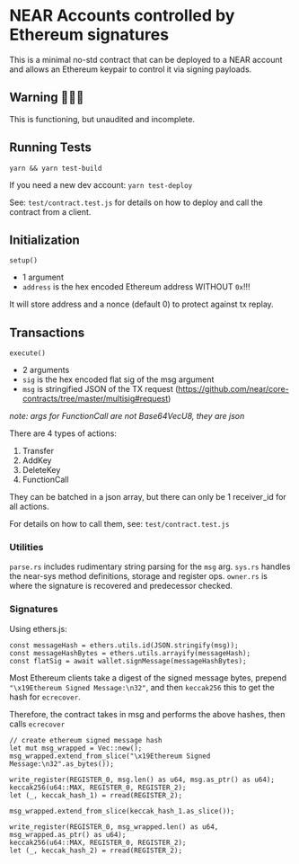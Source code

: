 # NEAR Accounts controlled by Ethereum signatures

This is a minimal no-std contract that can be deployed to a NEAR account and allows an Ethereum keypair to control it via signing payloads.

## Warning 🚨🚨🚨

This is functioning, but unaudited and incomplete.

## Running Tests

`yarn && yarn test-build`

If you need a new dev account: `yarn test-deploy`

See: `test/contract.test.js` for details on how to deploy and call the contract from a client.

## Initialization

`setup()`

- 1 argument
- `address` is the hex encoded Ethereum address WITHOUT `0x`!!!

It will store address and a nonce (default 0) to protect against tx replay.

## Transactions

`execute()`

- 2 arguments
- `sig` is the hex encoded flat sig of the msg argument
- `msg` is stringified JSON of the TX request (https://github.com/near/core-contracts/tree/master/multisig#request)

*note: args for FunctionCall are not Base64VecU8, they are json*

There are 4 types of actions:
1. Transfer
2. AddKey
3. DeleteKey
4. FunctionCall

They can be batched in a json array, but there can only be 1 receiver_id for all actions.

For details on how to call them, see: `test/contract.test.js`

### Utilities

`parse.rs` includes rudimentary string parsing for the `msg` arg.
`sys.rs` handles the near-sys method definitions, storage and register ops.
`owner.rs` is where the signature is recovered and predecessor checked.

### Signatures

Using ethers.js:
```
const messageHash = ethers.utils.id(JSON.stringify(msg));
const messageHashBytes = ethers.utils.arrayify(messageHash);
const flatSig = await wallet.signMessage(messageHashBytes);
```

Most Ethereum clients take a digest of the signed message bytes, prepend `"\x19Ethereum Signed Message:\n32"`, and then `keccak256` this to get the hash for `ecrecover`.

Therefore, the contract takes in msg and performs the above hashes, then calls `ecrecover`

```
// create ethereum signed message hash
let mut msg_wrapped = Vec::new();
msg_wrapped.extend_from_slice("\x19Ethereum Signed Message:\n32".as_bytes());

write_register(REGISTER_0, msg.len() as u64, msg.as_ptr() as u64);
keccak256(u64::MAX, REGISTER_0, REGISTER_2);
let (_, keccak_hash_1) = rread(REGISTER_2);

msg_wrapped.extend_from_slice(keccak_hash_1.as_slice());

write_register(REGISTER_0, msg_wrapped.len() as u64, msg_wrapped.as_ptr() as u64);
keccak256(u64::MAX, REGISTER_0, REGISTER_2);
let (_, keccak_hash_2) = rread(REGISTER_2);
```
